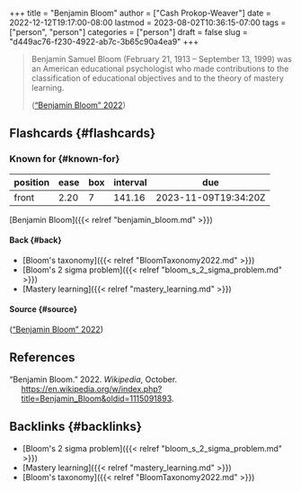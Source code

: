 +++
title = "Benjamin Bloom"
author = ["Cash Prokop-Weaver"]
date = 2022-12-12T19:17:00-08:00
lastmod = 2023-08-02T10:36:15-07:00
tags = ["person", "person"]
categories = ["person"]
draft = false
slug = "d449ac76-f230-4922-ab7c-3b65c90a4ea9"
+++

> Benjamin Samuel Bloom (February 21, 1913 – September 13, 1999) was an American educational psychologist who made contributions to the classification of educational objectives and to the theory of mastery learning.
>
> (<a href="#citeproc_bib_item_1">“Benjamin Bloom” 2022</a>)


## Flashcards {#flashcards}


### Known for {#known-for}

| position | ease | box | interval | due                  |
|----------|------|-----|----------|----------------------|
| front    | 2.20 | 7   | 141.16   | 2023-11-09T19:34:20Z |

[Benjamin Bloom]({{< relref "benjamin_bloom.md" >}})


#### Back {#back}

-   [Bloom's taxonomy]({{< relref "BloomTaxonomy2022.md" >}})
-   [Bloom's 2 sigma problem]({{< relref "bloom_s_2_sigma_problem.md" >}})
-   [Mastery learning]({{< relref "mastery_learning.md" >}})


#### Source {#source}

(<a href="#citeproc_bib_item_1">“Benjamin Bloom” 2022</a>)

## References

<style>.csl-entry{text-indent: -1.5em; margin-left: 1.5em;}</style><div class="csl-bib-body">
  <div class="csl-entry"><a id="citeproc_bib_item_1"></a>“Benjamin Bloom.” 2022. <i>Wikipedia</i>, October. <a href="https://en.wikipedia.org/w/index.php?title=Benjamin_Bloom&oldid=1115091893">https://en.wikipedia.org/w/index.php?title=Benjamin_Bloom&#38;oldid=1115091893</a>.</div>
</div>


## Backlinks {#backlinks}

-   [Bloom's 2 sigma problem]({{< relref "bloom_s_2_sigma_problem.md" >}})
-   [Mastery learning]({{< relref "mastery_learning.md" >}})
-   [Bloom's taxonomy]({{< relref "BloomTaxonomy2022.md" >}})
